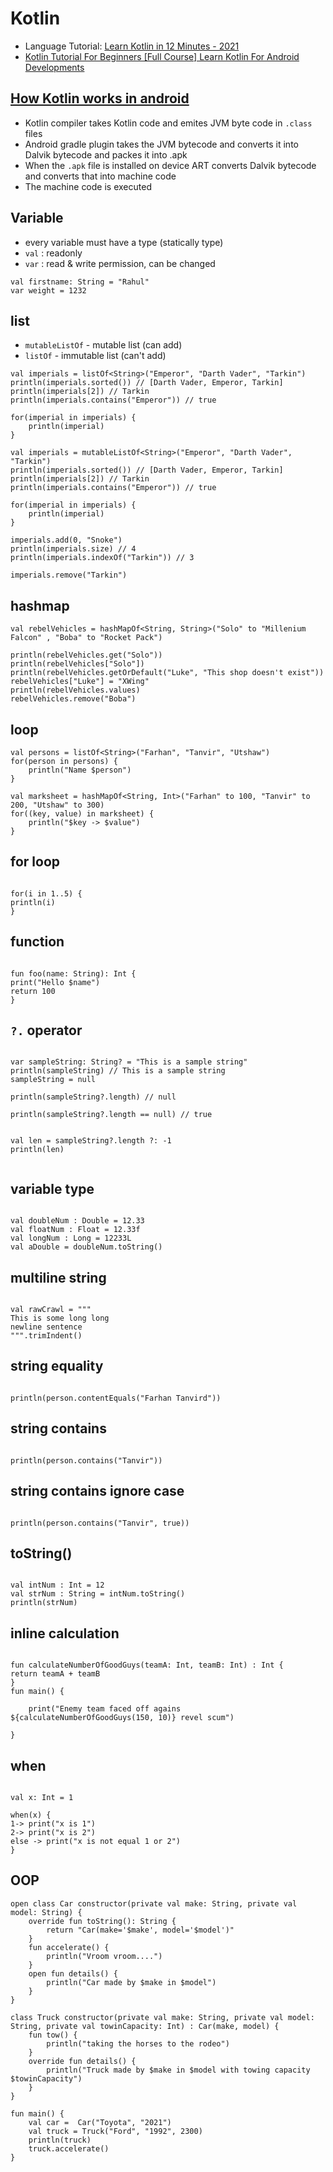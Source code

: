 # Kotlin

- Language Tutorial: [Learn Kotlin in 12 Minutes - 2021](https://youtu.be/iYrgWO2oibY)
- [Kotlin Tutorial For Beginners [Full Course] Learn Kotlin For Android Developments](https://youtu.be/SXLmr4Qp4OM)

## [How Kotlin works in android](https://stackoverflow.com/questions/47153013/how-does-kotlin-code-get-executed-in-an-android-application-and-how-is-it-diffe)

- Kotlin compiler takes Kotlin code and emites JVM byte code in `.class` files
- Android gradle plugin takes the JVM bytecode and converts it into Dalvik bytecode and packes it into .apk
- When the `.apk` file is installed on device ART converts Dalvik bytecode and converts that into machine code
- The machine code is executed

## Variable

- every variable must have a type (statically type)
- `val` : readonly
- `var` : read & write permission, can be changed

```
val firstname: String = "Rahul"
var weight = 1232

```

## list

- `mutableListOf` - mutable list (can add)
- `listOf` - immutable list (can't add)

```
val imperials = listOf<String>("Emperor", "Darth Vader", "Tarkin")
println(imperials.sorted()) // [Darth Vader, Emperor, Tarkin]
println(imperials[2]) // Tarkin
println(imperials.contains("Emperor")) // true

for(imperial in imperials) {
    println(imperial)
}
```

```
val imperials = mutableListOf<String>("Emperor", "Darth Vader", "Tarkin")
println(imperials.sorted()) // [Darth Vader, Emperor, Tarkin]
println(imperials[2]) // Tarkin
println(imperials.contains("Emperor")) // true

for(imperial in imperials) {
    println(imperial)
}

imperials.add(0, "Snoke")
println(imperials.size) // 4
println(imperials.indexOf("Tarkin")) // 3

imperials.remove("Tarkin")
```

## hashmap

```
val rebelVehicles = hashMapOf<String, String>("Solo" to "Millenium Falcon" , "Boba" to "Rocket Pack")

println(rebelVehicles.get("Solo"))
println(rebelVehicles["Solo"])
println(rebelVehicles.getOrDefault("Luke", "This shop doesn't exist"))
rebelVehicles["Luke"] = "XWing"
println(rebelVehicles.values)
rebelVehicles.remove("Boba")
```

## loop

```
val persons = listOf<String>("Farhan", "Tanvir", "Utshaw")
for(person in persons) {
    println("Name $person")
}

val marksheet = hashMapOf<String, Int>("Farhan" to 100, "Tanvir" to 200, "Utshaw" to 300)
for((key, value) in marksheet) {
    println("$key -> $value")
}
```

## for loop

```

for(i in 1..5) {
println(i)
}

```

## function

```

fun foo(name: String): Int {
print("Hello $name")
return 100
}

```

## `?.` operator

```

var sampleString: String? = "This is a sample string"
println(sampleString) // This is a sample string
sampleString = null

println(sampleString?.length) // null

println(sampleString?.length == null) // true


val len = sampleString?.length ?: -1
println(len)


```

## variable type

```

val doubleNum : Double = 12.33
val floatNum : Float = 12.33f
val longNum : Long = 12233L
val aDouble = doubleNum.toString()

```

## multiline string

```

val rawCrawl = """
This is some long long
newline sentence
""".trimIndent()

```

## string equality

```

println(person.contentEquals("Farhan Tanvird"))

```

## string contains

```

println(person.contains("Tanvir"))

```

## string contains ignore case

```

println(person.contains("Tanvir", true))

```

## toString()

```

val intNum : Int = 12
val strNum : String = intNum.toString()
println(strNum)

```

## inline calculation

```

fun calculateNumberOfGoodGuys(teamA: Int, teamB: Int) : Int {
return teamA + teamB
}
fun main() {

    print("Enemy team faced off agains ${calculateNumberOfGoodGuys(150, 10)} revel scum")

}

```

## when

```

val x: Int = 1

when(x) {
1-> print("x is 1")
2-> print("x is 2")
else -> print("x is not equal 1 or 2")
}

```

## OOP

```
open class Car constructor(private val make: String, private val model: String) {
    override fun toString(): String {
        return "Car(make='$make', model='$model')"
    }
    fun accelerate() {
        println("Vroom vroom....")
    }
    open fun details() {
        println("Car made by $make in $model")
    }
}

class Truck constructor(private val make: String, private val model: String, private val towinCapacity: Int) : Car(make, model) {
    fun tow() {
        println("taking the horses to the rodeo")
    }
    override fun details() {
        println("Truck made by $make in $model with towing capacity $towinCapacity")
    }
}

fun main() {
    val car =  Car("Toyota", "2021")
    val truck = Truck("Ford", "1992", 2300)
    println(truck)
    truck.accelerate()
}

```
